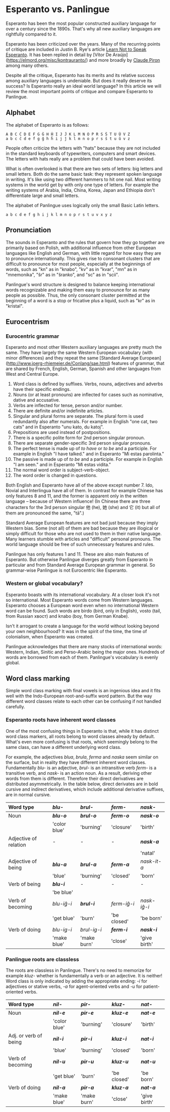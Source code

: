 # Esperanto vs. Panlingue

Esperanto has been the most popular constructed auxiliary language for
over a century since the 1890s. That's why all new auxiliary languages
are rightfully compared to it.


Esperanto has been criticized over the years. Many of the recurring
points of critique are included in Justin B. Rye's article
[Learn Not to Speak Esperanto](http://jbr.me.uk/ranto/index.html).
It has been replied in detail by [Vítor De Araújo]
(https://elmord.org/misc/kontrauranto/) and more broadly by
[Claude Piron](http://claudepiron.free.fr/articlesenanglais/why.htm)
among many others.

Despite all the critique, Esperanto has its merits and its relative
success among auxiliary languages is undeniable. But does it really
deserve its success? Is Esperanto really an ideal world language?
In this article we will review the most important points of critique
and compare Esperanto to Panlingue.



## Alphabet

The alphabet of Esperanto is as follows:

    A B C Ĉ D E F G Ĝ H Ĥ I J Ĵ K L M N O P R S Ŝ T U Ŭ V Z
    a b c ĉ d e f g ĝ h ĥ i j ĵ k l m n o p r s ŝ t u ŭ v z

People often criticize the letters with "hats" because they are not
included in the standard keyboards of typewriters, computers and smart
devices. The letters with hats really are a problem that could have been avoided.

What is often overlooked is that there are two sets of letters: big
letters and small letters. Both do the same basic task: they represent spoken
language in writing. It's like using two different hammers to hit one nail.
Most writing systems in the world get by with only one type of letters.
For example the writing systems of Arabia, India, China, Korea, Japan and Ethiopia
don't differentiate large and small letters.

The alphabet of Panlingue uses logically only the small Basic Latin letters.

    a b c d e f g h i j k l m n o p r s t u v x y z



## Pronunciation

The sounds in Esperanto and the rules that govern how they go together are
primarily based on Polish, with additional influence from other European
languages like English and German, with little regard for how easy they
are to pronounce internationally. This gives rise to consonant clusters that
are difficult to pronounce for most people, especially at the beginnings
of words, such as "kn" as in "knabo", "kv" as in "kvar", "mn" as in
"mnemonika", "ŝr" as in "ŝranko", and "sc" as in "scii".

Panlingue's word structure is designed to balance keeping international words
recognizable and making them easy to pronounce for as many people as possible.
Thus, the only consonant cluster permitted at the beginning of a word is a
stop or fricative plus a liquid, such as "kr" as in "kristal".



## Eurocentrism

### Eurocentric grammar

Esperanto and most other Western auxiliary languages are pretty much
the same. They have largely the same Western European vocabulary (with
minor differences) and they repeat the same [Standard Average European]
(http://www.joerg-rhiemeier.de/Conlang/sae.html) features of grammar,
that are shared by French, English, German, Spanish and other languages
from West and Central Europe.

1. Word class is defined by suffixes. Verbs, nouns, adjectives and 
   adverbs have their specific endings.
2. Nouns (or at least pronouns) are inflected for cases such as
   nominative, dative and accusative.
3. Verbs are inflected for tense, person and/or number.
4. There are definite and/or indefinite articles.
5. Singular and plural forms are separate. The plural form is used
   redundantly also after numerals. For example in English "one cat,
   two cats" and in Esperanto "unu kato, du katoj".
6. Prepositions are used instead of postpositions.
7. There is a specific polite form for 2nd person singular pronoun.
8. There are separate gender-specific 3rd person singular pronouns.
9. The perfect tense is made up of _to have_ or _to be_ and a participle.
   For example in English "I have talked." and in Esperanto "Mi estas
   parolinta."
10. The passive is made up of _to be_ and a participle. For example in
    English "I am seen." and in Esperanto "Mi estas vidita."
11. The normal word order is subject-verb-object. 
12. The word order is changed in questions.

Both English and Esperanto have all of the above except number 7. Ido,
Novial and Interlingua have all of them. In contrast for example Chinese
has only features 8 and 11, and the former is apparent only in the
written language – because of Western influence! (In Chinese there are
three characters for the 3rd person singular 他 (he), 她 (she) and 它 (it)
but all of them are pronounced the same, "tā".)

Standard Average European features are not bad just because they imply
Western bias. Some (not all) of them are bad because they are illogical
or simply difficult for those who are not used to them in their native
language. Many learners stumble with articles and "difficult" personal
pronouns. The world language should be free of such unnecessary features
and rules.

Panlingue has only features 1 and 11. These are also main features of
Esperanto. But otherwise Panlingue diverges greatly from Esperanto in
particular and from Standard Average European grammar in general. So
grammar-wise Panlingue is not Eurocentric like Esperanto.


### Western or global vocabulary?

Esperanto boasts with its international vocabulary. At a closer look
it's not so international. Most Esperanto words come from Western
languages. Esperanto chooses a European word even when no international
Western word can be found. Such words are birdo (bird, only in English),
vosto (tail, from Russian хвост) and knabo (boy, from German Knabe).

Isn't it arrogant to create a language for the world without looking
beyond your own neighbourhood? It was in the spirit of the time, the
time of colonialism, when Esperanto was created.

Panlingue acknowledges that there are many stocks of international words:
Western, Indian, Sinitic and Perso-Arabic being the major ones. Hundreds
of words are borrowed from each of them. Panlingue's vocabulary is evenly
global.



## Word class marking

Simple word class marking with final vowels is an ingenious idea and
it fits well with the Indo-European root-and-suffix word pattern. But
the way different word classes relate to each other can be confusing
if not handled carefully.


### Esperanto roots have inherent word classes

One of the most confusing things in Esperanto is that,
while it has distinct word class markers,
all roots belong to word classes already by default.
What's even more confusing is that roots,
which seemingly belong to the same class,
can have a different underlying word class.

For example, the adjectives *blua*, *brula*, *ferma* and *naska* seem similar on the surface,
but in reality they have different inherent word classes.
Fundamentally *blu-* is an adjective,
*brul-* is an intransitive verb
*ferm-* is a transitive verb,
and *nask-* is an action noun.
As a result, deriving other words from them is different.
Therefore their direct derivatives are distributed asymmetrically.
In the table below, direct derivates are in bold cursive
and indirect derivatives, which include additional derivative suffixes, are in normal cursive.

| Word type             | *blu-*         | *brul-*        | *ferm-*        | *nask-*        |
|:----------------------|:---------------|:---------------|:---------------|:---------------|
| Noun                  | ***blu-o***    | ***brul-o***   | ***ferm-o***   | ***nask-o***   |
|                       | 'color blue'   | 'burning'      | 'closure'      | 'birth'        |
| Adjective of relation | -              | -              |  -             | ***nask-a***   |
|                       |                |                |                | 'natal'        |
| Adjective of being    | ***blu-a***    | ***brul-a***   | ***ferm-a***   | *nask-it-a*    |
|                       | 'blue'         | 'burning'      | 'closed'       | 'born'         |
| Verb of being         | ***blu-i***    | -              | -              | -              |
|                       | 'be blue'      |                |                |                |
| Verb of becoming      | *blu-iĝ-i*     | ***brul-i***   | *ferm-iĝ-i*    | *nask-iĝ-i*    |
|                       | 'get blue'     | 'burn'         | 'be closed'    | 'be born'      |
| Verb of doing         | *blu-ig-i*     | *brul-ig-i*    | ***ferm-i***   | ***nask-i***   |
|                       | 'make blue'    | 'make burn'    | 'close'        | 'give birth'   |


### Panlingue roots are classless

The roots are classless in Panlingue.
There's no need to memorize for example *kluz-* whether is fundamentally a verb or an adjective.
It is neither!
Word class is only indicated by adding the appropriate ending:
*-i* for adjectives or stative verbs,
*-a* for agent-oriented verbs and
*-u* for patient-oriented verbs.

| Word type             | *nil-*         | *pir-*         | *kluz-*        | *nat-*         |
|:----------------------|:---------------|:---------------|:---------------|:---------------|
| Noun                  | ***nil-e***    | ***pir-e***    | ***kluz-e***   | ***nat-e***    |
|                       | 'color blue'   | 'burning'      | 'closure'      | 'birth'        |
| Adj. or verb of being | ***nil-i***    | ***pir-i***    | ***kluz-i***   | ***nat-i***    |
|                       | 'blue'         | 'burning'      | 'closed'       | 'born'         |
| Verb of becoming      | ***nil-u***    | ***pir-u***    | ***kluz-u***   | ***nat-u***    |
|                       | 'get blue'     | 'burn'         | 'be closed'    | 'be born'      |
| Verb of doing         | ***nil-a***    | ***pir-a***    | ***kluz-a***   | ***nat-a***    |
|                       | 'make blue'    | 'make burn'    | 'close'        | 'give birth'   |

